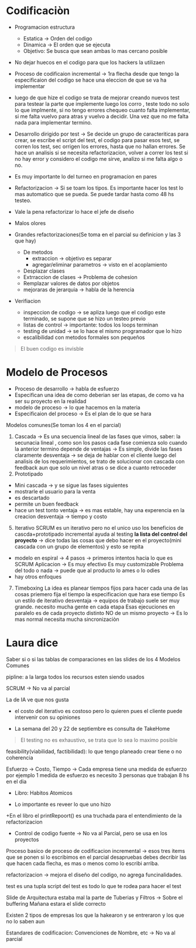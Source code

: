 # Codificaciòn

+ Programacion estructura


  - Estatica -> Orden del codigo
  - Dinamica -> El orden que se ejecuta
  - Objetivo: Se busca que sean ambas lo mas cercano posible

+ No dejar huecos en el codigo para que los hackers la utilizaen

+ Proceso de codificaion incremental -> 1ra flecha desde que tengo la especificaion del codigo se hace una eleccion de que se va ha implementar
+ luego de que hize el codigo se trata de mejorar creando nuevos test para  testear la parte que implemente luego los corro , teste todo no solo lo que implmente, si no tengo errores chequeo cuanto falta implementar, si me falta vuelvo para atras y vuelvo a decidir. Una vez que no me falta nada para implementar termino.

+ Desarrollo dirigido por test -> Se decide un grupo de caracteriticas para crear,  se escribe el script del test, el codigo para pasar esos test, se corren los test, sec orrigen los errores, hasta que no hallan errores. Se hace un analisis si se necesita refactorizacion, volver a correr los test si no hay error y considero el codigo me sirve, analizo si me falta algo o no.

+ Es muy importante lo del turneo en programacion en pares
+ Refactorizacion -> Si se toam los tipos. Es importante hacer los test lo mas automatico que se pueda. Se puede tardar hasta como 48 hs testeo.
+ Vale la pena refactorizar lo hace el jefe de diseño
+ Malos olores
+ Grandes refactorizaciones(Se toma en el parcial su definicion y las 3 que hay)
  - De metodos
    - extraccion -> objetivo es separar
    - agregar/eliminar parametros -> visto en el acoplamiento
  - Desplazar clases
  - Extrraccion de clases -> Problema de cohesion
  - Remplazar valores de datos por objetos
  - mejoraras de jerarquia -> habla de la herencia

+ Verifiacion
   - inspeccion de codigo -> se apliza luego que el codigo este terminado, se supone que se hizo un testeo previo
   - listas de control -> importante: todos los loops terminan
   - testing de unidad -> se lo hace el mismo programador que lo hizo
   - escalibilidad con metodos formales son pequeños

> El buen codigo es invisble

# Modelo de Procesos

+ Proceso de desarrollo -> habla de esfuerzo
+ Especifican una idea de como deberian ser las etapas, de como va ha ser su proyecto en la realidad
+ modelo de proceso -> lo que hacemos en la materia
+ Especificaion del proceso -> Es el plan de lo que se hara

Modelos comunes(Se toman los 4 en el parcial)
1. Cascada -> Es una secuencia lineal de las fases que vimos, saber: la secunacia lineal , como son los pasos
              cada fase comienza solo cuando la anterior termino
              depende de 
ventajas -> Es simple, divide las fases claramente
  desventaja -> se deja de hablar con el cliente luego del analisis de los requerimientos, se trato de solucionar con cascada con feedback aun que solo un nivel atras o se dice a cuanto retroceder
3. Prototipado
  - Mini cascada -> y se sigue las fases siguientes
  - mostrarle el usuario para la venta
  - es descartado
  - permite un buen feedback
  - hace un test tonto
  ventaja -> es mas estable, hay una experencia en la creacion
  desventaja -> tiempo y costo
5. Iterativo
  SCRUM es un iterativo pero no el unico
  uso los beneficios de cascda+prototipado
  incremental
  ayuda al testing
  **la lista del control del proyecto** -> dice todas las cosas que debo hacer en el proyecto(mini cascada con un grupo de elementos) y esto se repita
  + modelo en espiral -> 4 pasos -> primeros intentos hacia lo que es SCRUM
  Aplicacion -> Es muy efectivo
  Es muy customizable
  Problema del todo o nada -> puede   que al producto lo ames o lo odies
  + hay otros enfoques
7. Timeboxing
  La idea es planear tiempos fijos para hacer cada una de las cosas
  priemero fija el tiempo
  la especificacion que hara ese tiempo
  Es un estilo de iterativo
  desventaja -> equipos de trabajo suele ser muy grande. necesito mucha gente en cada etapa
  Esas ejecuciones en paralelo es de cada proyecto distinto NO de un mismo proyecto -> Es lo mas normal
  necesita mucha sincronizaciòn

# Laura dice

Saber si o si las tablas de comparaciones en las slides de los 4 Modelos Comunes

pipline: a la larga todos los recursos esten siendo usados

SCRUM -> No va al parcial

La de IA ve que nos gusta

+ el costo del iterativo es costoso pero lo quieren pues el cliente puede intervenir con su opiniones

+ La semana del 20 y 22 de septiembre es consulta de TakeHome

> El testing no es exhaustivo, se trata que lo sea lo maximo posible

feasibility(viabilidad, factibilidad): lo que tengo planeado crear tiene o no coherencia

Esfuerzo -> Costo, Tiempo -> Cada empresa tiene una medida de esfuerzo por ejemplo 1 medida de esfuerzo es necesito 3 personas que trabajan 8 hs en el dia

+ Libro: Habitos Atomicos

+ Lo importante es reveer lo que uno hizo

+En el libro el printRepoort() es una truchada para el entendimiento de la refactorizacion

+ Control de codigo fuente -> No va al Parcial, pero se usa en los proyectos

Proceso basico de proceso de codificacion incremental -> esos tres items que se ponen si lo escribimos en el parcial desapruebas debes decribir las que hacen cada flecha, es mas o menos como lo escribi arriba.

refactorizacion -> mejora el diseño del codigo, no agrega funcinalidades.

test es una tupla
script del test es todo lo que te rodea para hacer el test

Slide de Arquitectura estaba mal la parte de Tuberias y Filtros -> Sobre el buffering
Mañana estara el slide correcto

Existen 2 tipos de empresas los que la hakearon y se entreraron y los que no lo saben aun


Estandares de codificacion: Convenciones de Nombre, etc -> No va al parcial
